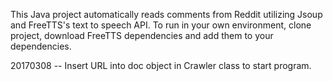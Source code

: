 This Java project automatically reads comments from Reddit utilizing Jsoup and FreeTTS's text to speech API.  To run in your own environment, clone project, download FreeTTS dependencies and add them to your dependencies.

20170308 -- Insert URL into doc object in Crawler class to start program.
